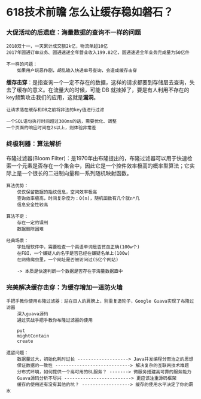 # 618技术前瞻 怎么让缓存稳如磐石？

### 大促活动的后遗症：海量数据的查询不一样的问题

    2018双十一，一天累计成交额2k亿，物流单超10亿
    2017年圆通订单业务、圆通速递全年营业收入199.82亿，圆通速递全年业务完成量为50亿件
    
    不一样的问题：
        如果用户玩恶作剧，胡乱输入快递单号查询，会造成缓存击穿
        
**缓存击穿**：是指查询一个一定不存在的数据，这样的请求都要到存储层去查询，失去了缓存的意义。在流量大的时候，可能 DB 就挂掉了，要是有人利用不存在的key频繁攻击我们的应用，这就是**漏洞**。
    
    让请求落在缓存和DB之前将非法的key值进行过滤
    
    一个SQL语句执行时间超过300ms的话，需要优化、调整
    一个页面的响应时间在2s以上，则体验非常差

### 终极利器：算法解析

布隆过滤器(Bloom Filter)：是1970年由布隆提出的，布隆过滤器可以用于快速检索一个元素是否存在一个集合中，因此它是一个控件效率极高的概率型算法；它实际上是一个很长的二进制向量和一系列随机映射函数。

    算法优势：
        仅仅保留数据的指纹信息，空间效率极高
        查询效率极高，时间复杂度为：O(n)，随机函数有几个就n*几
        信息安全性较高
        
    算法不足：
        存在一定的误判
        数据删除困难
        
    经典场景：
        字处理软件中，需要检查一个英语单词是否贫血正确(100w个)
        在FBI，一个嫌疑人的名字是否已经在嫌疑名单上(100w)
        在网络爬虫里，一个网址是否被访问过(5亿个网站)
        
        -> 本质是快速判断一个数据是否存在于海量数据直中

### 完美解决缓存击穿：为缓存增加一道防火墙

    手把手教你使用布隆过滤器：站在巨人的肩膀上，别重复造轮子，Google Guava实现了布隆过滤器
        深入guava源码
        通过实战手把手教你布隆过滤器的使用
        
        put
        mightContain
        create
        
    遗留问题：
        数据量过大，初始化耗时过长 -------------------> Java并发编程分而治之的思想
        保证数据的一致性 ----------------------------> 解决复杂的互联网技术难题
        分布式环境，如何提供一个高可用的BL服务？ -------> 微服务搭建高可靠的服务能力
        Guava源码分析不尽兴 -------------------------> 更应该注重源码框架
        缓存的使用还有没有其他的坑？ ------------------> 缓存的使用水平决定了你的薪水